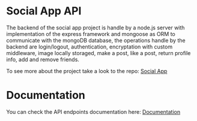 # Social App API

The backend of the social app project is handle by a node.js server with implementation of the express framework and mongoose as ORM to communicate with the mongoDB database, the operations handle by the backend are login/logout, authentication, encryptation with custom middleware, image locally storaged, make a post, like a post, return profile info, add and remove friends.

To see more about the project take a look to the repo: [Social App](https://github.com/Cristopxer/SocialClient)

# Documentation

You can check the API endpoints documentation here: [Documentation](https://documenter.getpostman.com/view/21399594/2s8ZDU6QGP)
